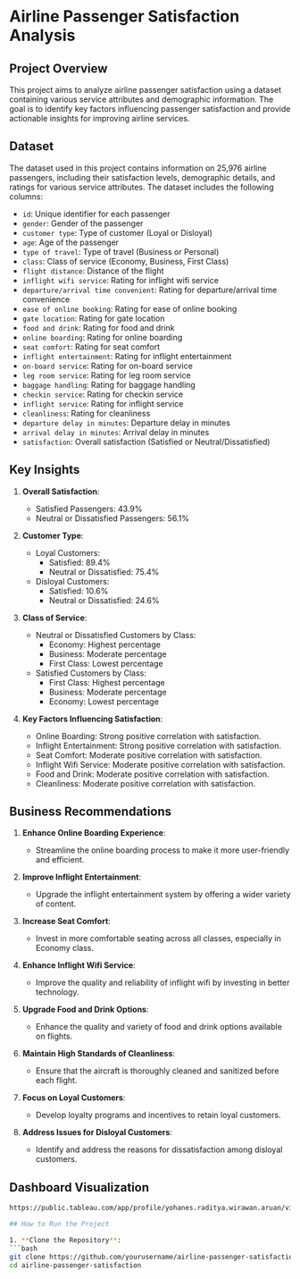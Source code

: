 # Airline Passenger Satisfaction Analysis

## Project Overview

This project aims to analyze airline passenger satisfaction using a dataset containing various service attributes and demographic information. The goal is to identify key factors influencing passenger satisfaction and provide actionable insights for improving airline services.

## Dataset

The dataset used in this project contains information on 25,976 airline passengers, including their satisfaction levels, demographic details, and ratings for various service attributes. The dataset includes the following columns:

- `id`: Unique identifier for each passenger
- `gender`: Gender of the passenger
- `customer type`: Type of customer (Loyal or Disloyal)
- `age`: Age of the passenger
- `type of travel`: Type of travel (Business or Personal)
- `class`: Class of service (Economy, Business, First Class)
- `flight distance`: Distance of the flight
- `inflight wifi service`: Rating for inflight wifi service
- `departure/arrival time convenient`: Rating for departure/arrival time convenience
- `ease of online booking`: Rating for ease of online booking
- `gate location`: Rating for gate location
- `food and drink`: Rating for food and drink
- `online boarding`: Rating for online boarding
- `seat comfort`: Rating for seat comfort
- `inflight entertainment`: Rating for inflight entertainment
- `on-board service`: Rating for on-board service
- `leg room service`: Rating for leg room service
- `baggage handling`: Rating for baggage handling
- `checkin service`: Rating for checkin service
- `inflight service`: Rating for inflight service
- `cleanliness`: Rating for cleanliness
- `departure delay in minutes`: Departure delay in minutes
- `arrival delay in minutes`: Arrival delay in minutes
- `satisfaction`: Overall satisfaction (Satisfied or Neutral/Dissatisfied)

## Key Insights

1. **Overall Satisfaction**:
   - Satisfied Passengers: 43.9%
   - Neutral or Dissatisfied Passengers: 56.1%

2. **Customer Type**:
   - Loyal Customers:
     - Satisfied: 89.4%
     - Neutral or Dissatisfied: 75.4%
   - Disloyal Customers:
     - Satisfied: 10.6%
     - Neutral or Dissatisfied: 24.6%

3. **Class of Service**:
   - Neutral or Dissatisfied Customers by Class:
     - Economy: Highest percentage
     - Business: Moderate percentage
     - First Class: Lowest percentage
   - Satisfied Customers by Class:
     - First Class: Highest percentage
     - Business: Moderate percentage
     - Economy: Lowest percentage

4. **Key Factors Influencing Satisfaction**:
   - Online Boarding: Strong positive correlation with satisfaction.
   - Inflight Entertainment: Strong positive correlation with satisfaction.
   - Seat Comfort: Moderate positive correlation with satisfaction.
   - Inflight Wifi Service: Moderate positive correlation with satisfaction.
   - Food and Drink: Moderate positive correlation with satisfaction.
   - Cleanliness: Moderate positive correlation with satisfaction.

## Business Recommendations

1. **Enhance Online Boarding Experience**:
   - Streamline the online boarding process to make it more user-friendly and efficient.

2. **Improve Inflight Entertainment**:
   - Upgrade the inflight entertainment system by offering a wider variety of content.

3. **Increase Seat Comfort**:
   - Invest in more comfortable seating across all classes, especially in Economy class.

4. **Enhance Inflight Wifi Service**:
   - Improve the quality and reliability of inflight wifi by investing in better technology.

5. **Upgrade Food and Drink Options**:
   - Enhance the quality and variety of food and drink options available on flights.

6. **Maintain High Standards of Cleanliness**:
   - Ensure that the aircraft is thoroughly cleaned and sanitized before each flight.

7. **Focus on Loyal Customers**:
   - Develop loyalty programs and incentives to retain loyal customers.

8. **Address Issues for Disloyal Customers**:
   - Identify and address the reasons for dissatisfaction among disloyal customers.

## Dashboard Visualization

   ```bash
   https://public.tableau.com/app/profile/yohanes.raditya.wirawan.aruan/viz/M1v2/Dashboard1?publish=yes```

## How to Run the Project

1. **Clone the Repository**:
   ```bash
   git clone https://github.com/yourusername/airline-passenger-satisfaction.git
   cd airline-passenger-satisfaction
